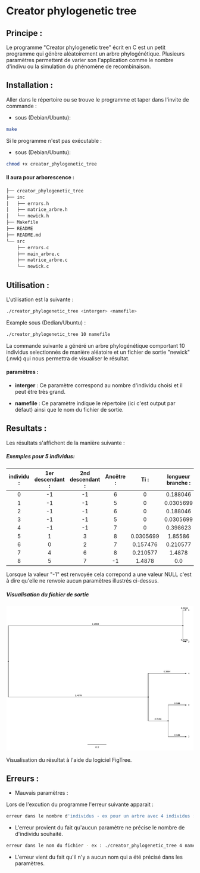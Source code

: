 # Creator phylogenetic tree

## Principe :

Le programme "Creator phylogenetic tree" écrit en C est un petit programme qui génère aléatoirement un arbre phylogénétique. Plusieurs paramètres permettent de varier son l'application comme le nombre d'indivu ou la simulation du phénomène de recombinaison.

## Installation :

Aller dans le répertoire ou se trouve le programme et taper dans l'invite de commande :

* sous (Debian/Ubuntu):
```bash 
make
```
Si le programme n'est pas exécutable :

* sous (Debian/Ubuntu):
```bash
chmod +x creator_phylogenetic_tree
```

#### Il aura pour arborescence :

```bash 
├── creator_phylogenetic_tree
├── inc
│   ├── errors.h
│   ├── matrice_arbre.h
│   └── newick.h
├── Makefile
├── README
├── README.md
└── src
    ├── errors.c
    ├── main_arbre.c
    ├── matrice_arbre.c
    └── newick.c
```

## Utilisation :


L'utilisation est la suivante :

```sh
./creator_phylogenetic_tree <interger> <namefile>
```

Example sous (Dedian/Ubuntu) :

```sh
./creator_phylogenetic_tree 10 namefile
```
La commande suivante a généré un arbre phylogénétique comportant 10 individus selectionnés de manière aléatoire et un fichier de sortie "newick" (.nwk) qui nous permettra de visualiser le résultat.

#### paramètres :

* __interger__ :
Ce paramètre correspond au nombre d'individu choisi et il peut être très grand.

* __namefile__ : Ce paramètre indique le répertoire (ici c'est output par défaut) ainsi que le nom du fichier de sortie.

## Resultats :

Les résultats s'affichent de la manière suivante :

##### Exemples pour 5 individus:



|individu : | 1er descendant : | 2nd descendant : | Ancêtre : | Ti :     | longueur branche   : | Temps    :|
|:---------:|:----------------:|:----------------:|:---------:|:--------:|:--------------------:|:---------:|
|0          |-1                |-1                | 6         |0         | 0.188046             |0          |
|1          |-1                |-1                | 5         |0         | 0.0305699            |0          |
|2          |-1                |-1                | 6         |0         | 0.188046             |0          |
|3          |-1                |-1                | 5         |0         | 0.0305699            |0          |
|4          |-1                |-1                | 7         |0         | 0.398623             |0          |
|5          | 1                | 3                | 8         |0.0305699 | 1.85586              |0.0305699  |
|6          | 0                | 2                | 7         |0.157476  | 0.210577             |0.188046   |
|7          | 4                | 6                | 8         |0.210577  | 1.4878               |0.398623   |
|8          | 5                | 7                |-1         |1.4878    | 0.0                  |1.88643    |


Lorsque la valeur "-1" est renvoyée cela correpond a une valeur NULL c'est à dire qu'elle ne renvoie aucun paramètres illustrés ci-dessus.

##### Visualisation du fichier de sortie

![alt text](namefile.png "Example_newick_file")

Visualisation du résultat à l'aide du logiciel FigTree.

## Erreurs :

* Mauvais paramètres :

Lors de l'excution du programme l'erreur suivante apparait :

```sh
erreur dans le nombre d'individus - ex pour un arbre avec 4 individus : ./creator_phylogenetic_tree 4 namefile
```
* L'erreur provient du fait qu'aucun paramètre ne précise le nombre de d'individu souhaité.

```sh
erreur dans le nom du fichier - ex : ./creator_phylogenetic_tree 4 namefile
```
* L'erreur vient du fait qu'il n'y a aucun nom qui a été précisé dans les paramètres.




